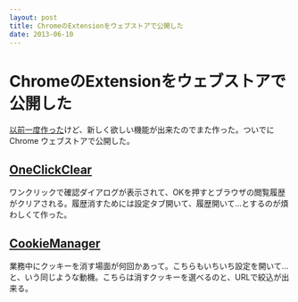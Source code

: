 ```yaml
---
layout: post
title: ChromeのExtensionをウェブストアで公開した
date: 2013-06-10
---
```


# ChromeのExtensionをウェブストアで公開した

[以前一度作った](/posts/2013/history-clear-chrome-extension.html)けど、新しく欲しい機能が出来たのでまた作った。ついでにChrome ウェブストアで公開した。

## [OneClickClear](https://chrome.google.com/webstore/detail/oneclickclear/ohhopklkkjljpjhenigiablpgooanpjb)

ワンクリックで確認ダイアログが表示されて、OKを押すとブラウザの閲覧履歴がクリアされる。履歴消すためには設定タブ開いて、履歴開いて…とするのが煩わしくて作った。

## [CookieManager](https://chrome.google.com/webstore/detail/cookiemanager/ecnfgpebfncdeoomhpbfcbnamhkcmgjf)

業務中にクッキーを消す場面が何回かあって。こちらもいちいち設定を開いて…と、いう同じような動機。こちらは消すクッキーを選べるのと、URLで絞込が出来る。
